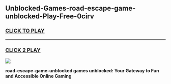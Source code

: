 
## Unblocked-Games-road-escape-game-unblocked-Play-Free-0cirv
<h3>
<a href="https://premium76.site?title=road-escape-game-unblocked&ref=20M">CLICK TO PLAY</a></h3>
<hr>

<h3>
<a href="https://premium76.site?title=road-escape-game-unblocked&ref=20M">CLICK 2 PLAY</a>
  
</h3>

<a href="https://premium76.site?title=road-escape-game-unblocked&ref=19M"><img src="https://clearcache.store/games.png"></a>


**road-escape-game-unblocked games unblocked: Your Gateway to Fun and Accessible Online Gaming**

